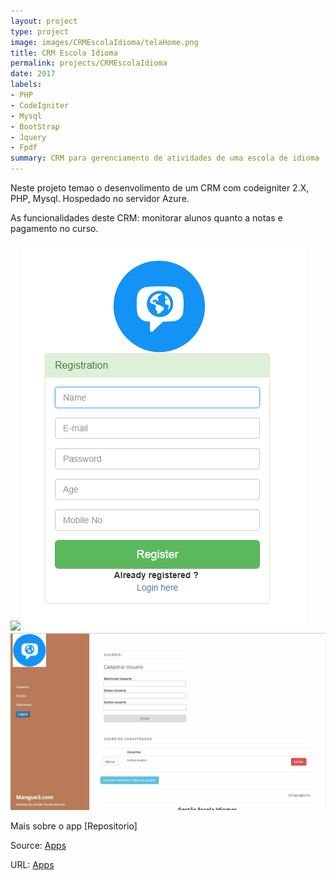 ```yaml
---
layout: project
type: project
image: images/CRMEscolaIdioma/telaHome.png
title: CRM Escola Idioma
permalink: projects/CRMEscolaIdioma
date: 2017
labels:
- PHP
- CodeIgniter
- Mysql
- BootStrap
- Jquery
- Fpdf
summary: CRM para gerenciamento de atividades de uma escola de idioma
---
```


Neste projeto temao o desenvolimento de um CRM com codeigniter 2.X, PHP, Mysql.
Hospedado no servidor Azure.

As funcionalidades deste CRM: monitorar alunos quanto a notas e pagamento no curso.


<div class="ui small rounded images">
  <img class="ui image" src="../images/CRMEscolaIdioma/telaLogin.jpg">
  <img class="ui image" src="../images/CRMEscolaIdioma/telaCadastroUsuario.png">
  <img class="ui image" src="../images/CRMEscolaIdioma/telaHome.png">
</div>



Mais sobre o app [Repositorio]

Source: <a href="https://github.com/alexjosesilva/Curso-React-Native">
	<i class="large github icon"></i> Apps
</a>

URL: <a href="http://sistemagestaoescolar.azurewebsites.net">
	<i class="large octicon-globe icon"></i> Apps
</a>
